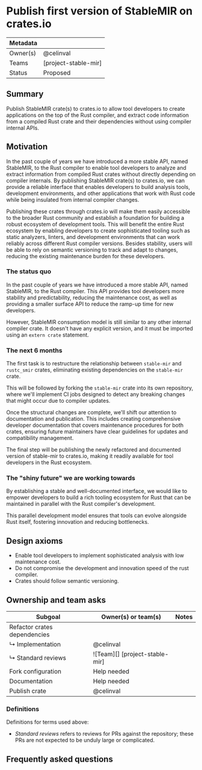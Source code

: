 # Publish first version of StableMIR on crates.io

| Metadata |                                |
| -------- |--------------------------------|
| Owner(s) | @celinval                      |
| Teams    | [project-stable-mir] |
| Status   | Proposed                       |

## Summary

Publish StableMIR crate(s) to crates.io to allow tool developers to create applications on the top of the Rust compiler,
and extract code information from a compiled Rust crate and their dependencies without using compiler internal APIs.

## Motivation

In the past couple of years we have introduced a more stable API, named StableMIR, to the Rust compiler
to enable tool developers to analyze and extract information from compiled Rust crates without directly depending on compiler internals.
By publishing StableMIR crate(s) to crates.io, we can provide a reliable interface that enables developers to build analysis tools,
development environments, and other applications that work with Rust code while being insulated from internal compiler changes.

Publishing these crates through crates.io will make them easily accessible to the broader Rust community
and establish a foundation for building a robust ecosystem of development tools.
This will benefit the entire Rust ecosystem by enabling developers to create sophisticated tooling such as static analyzers,
linters, and development environments that can work reliably across different Rust compiler versions.
Besides stability, users will be able to rely on semantic versioning to track and adapt to changes,
reducing the existing maintenance burden for these developers.

### The status quo

In the past couple of years we have introduced a more stable API, named StableMIR, to the Rust compiler.
This API provides tool developers more stability and predictability, reducing the maintenance cost,
as well as providing a smaller surface API to reduce the ramp-up time for new developers.

However, StableMIR consumption model is still similar to any other internal compiler crate.
It doesn't have any explicit version, and it must be imported using an `extern crate` statement.

### The next 6 months

The first task is to restructure the relationship between `stable-mir` and `rustc_smir` crates,
eliminating existing dependencies on the `stable-mir` crate.

This will be followed by forking the `stable-mir` crate into its own repository,
where we'll implement CI jobs designed to detect any breaking changes that might occur due to compiler updates.

Once the structural changes are complete, we'll shift our attention to documentation and publication.
This includes creating comprehensive developer documentation that covers maintenance procedures for both crates,
ensuring future maintainers have clear guidelines for updates and compatibility management.

The final step will be publishing the newly refactored and documented version of stable-mir to crates.io,
making it readily available for tool developers in the Rust ecosystem.

### The "shiny future" we are working towards

By establishing a stable and well-documented interface,
we would like to empower developers to build a rich tooling ecosystem for Rust that can be
maintained in parallel with the Rust compiler's development.

This parallel development model ensures that tools can evolve alongside Rust itself,
fostering innovation and reducing bottlenecks.

## Design axioms

- Enable tool developers to implement sophisticated analysis with low maintenance cost.
- Do not compromise the development and innovation speed of the rust compiler.
- Crates should follow semantic versioning.

## Ownership and team asks


| Subgoal                      | Owner(s) or team(s)            | Notes |
|------------------------------|--------------------------------|-------|
| Refactor crates dependencies |                                |       |
| ↳ Implementation             | @celinval                      |       |
| ↳ Standard reviews           | ![Team][] [project-stable-mir] |       |
| Fork configuration           | Help needed                    |       |
| Documentation                | Help needed                    |       |
| Publish crate                | @celinval                      |       |

### Definitions

Definitions for terms used above:

* *Standard reviews* refers to reviews for PRs against the repository; these PRs are not expected to be unduly large or complicated.

## Frequently asked questions